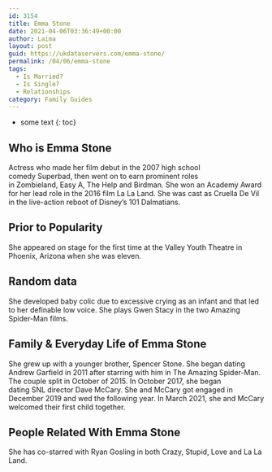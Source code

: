 ```yaml
---
id: 3154
title: Emma Stone
date: 2021-04-06T03:36:49+00:00
author: Laima
layout: post
guid: https://ukdataservers.com/emma-stone/
permalink: /04/06/emma-stone
tags:
  - Is Married?
  - Is Single?
  - Relationships
category: Family Guides
---
```


* some text
{: toc}


## Who is Emma Stone
                  
                  
                  
Actress who made her film debut in the 2007 high school comedy Superbad, then went on to earn prominent roles in Zombieland, Easy A, The Help and Birdman. She won an Academy Award for her lead role in the 2016 film La La Land. She was cast as Cruella De Vil in the live-action reboot of Disney&#8217;s 101 Dalmatians. 
                  
              
            
              
            
                
                
                
## Prior to Popularity
                  
                  
                  
She appeared on stage for the first time at the Valley Youth Theatre in Phoenix, Arizona when she was eleven.
                  
              
            
              
            
                
                
                
## Random data
                  
                  
                  
She developed baby colic due to excessive crying as an infant and that led to her definable low voice. She plays Gwen Stacy in the two Amazing Spider-Man films.
                  
              
            
              
            
                
                
                
## Family & Everyday Life of Emma Stone
                  
                  
                  
She grew up with a younger brother, Spencer Stone. She began dating Andrew Garfield in 2011 after starring with him in The Amazing Spider-Man. The couple split in October of 2015. In October 2017, she began dating SNL director Dave McCary. She and McCary got engaged in December 2019 and wed the following year. In March 2021, she and McCary welcomed their first child together.
                  
              
            
              
            
                
                
                
## People Related With Emma Stone
                  
                  
                  
She has co-starred with Ryan Gosling in both Crazy, Stupid, Love and La La Land. 
                  
              
            
              
            
                
              
            
              
              
            
            
              
            
          
          
          